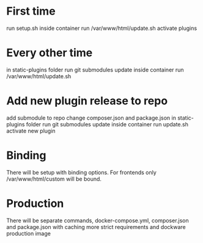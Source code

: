 # First time
run setup.sh
inside container run /var/www/html/update.sh
activate plugins

# Every other time
in static-plugins folder run git submodules update 
inside container run /var/www/html/update.sh

# Add new plugin release to repo
add submodule to repo
change composer.json and package.json
in static-plugins folder run git submodules update
inside container run update.sh
activate new plugin

# Binding
There will be setup with binding options. For frontends only /var/www/html/custom will be bound.

# Production
There will be separate commands, docker-compose.yml, composer.json and package.json with caching more strict requirements and dockware production image 